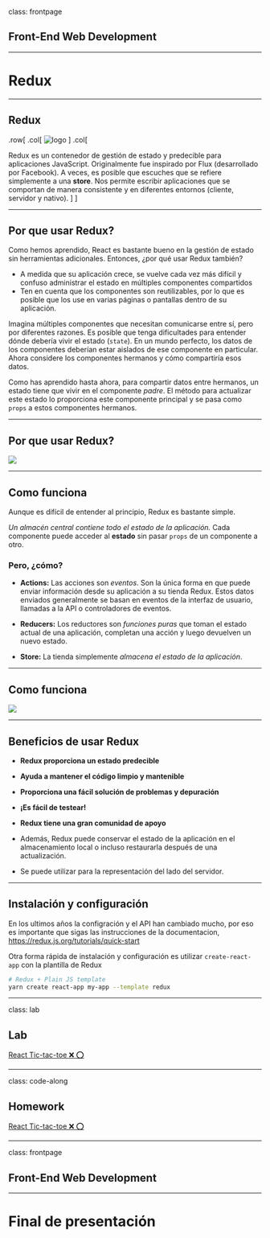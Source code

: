 class: frontpage

<div>
  <h2>Front-End Web Development</h2>
  <hr/>
  <h1>Redux</h1>
</div>

---

## Redux

.row[
.col[
![logo](https://upload.wikimedia.org/wikipedia/commons/3/30/Redux_Logo.png)
]
.col[

Redux es un contenedor de gestión de estado y predecible para aplicaciones JavaScript. Originalmente fue inspirado por Flux (desarrollado por Facebook). A veces, es posible que escuches que se refiere simplemente a una **store**. Nos permite escribir aplicaciones que se comportan de manera consistente y en diferentes entornos (cliente, servidor y nativo).
]
]

---

## Por que usar Redux?

Como hemos aprendido, React es bastante bueno en la gestión de estado sin herramientas adicionales. Entonces, ¿por qué usar Redux también?

- A medida que su aplicación crece, se vuelve cada vez más difícil y confuso administrar el estado en múltiples componentes compartidos
- Ten en cuenta que los componentes son reutilizables, por lo que es posible que los use en varias páginas o pantallas dentro de su aplicación.

Imagina múltiples componentes que necesitan comunicarse entre sí, pero por diferentes razones. Es posible que tenga dificultades para entender dónde debería vivir el estado (`state`). En un mundo perfecto, los datos de los componentes deberían estar aislados de ese componente en particular. Ahora considere los componentes hermanos y cómo compartiría esos datos.

Como has aprendido hasta ahora, para compartir datos entre hermanos, un estado tiene que vivir en el componente _padre_. El método para actualizar este estado lo proporciona este componente principal y se pasa como `props` a estos componentes hermanos.

---

## Por que usar Redux?

![](https://blog.logrocket.com/wp-content/uploads/2020/04/codecentric.png)

---

## Como funciona

Aunque es difícil de entender al principio, Redux es bastante simple.

_Un almacén central contiene todo el estado de la aplicación._ Cada componente puede acceder al **estado** sin pasar `props` de un componente a otro.

### Pero, ¿cómo?

- **Actions:** Las acciones son _eventos_. Son la única forma en que puede enviar información desde su aplicación a su tienda Redux. Estos datos enviados generalmente se basan en eventos de la interfaz de usuario, llamadas a la API o controladores de eventos.

- **Reducers:** Los reductores son _funciones puras_ que toman el estado actual de una aplicación, completan una acción y luego devuelven un nuevo estado.

- **Store:** La tienda simplemente _almacena el estado de la aplicación_.

---

## Como funciona

![](https://innovationm.co/wp-content/uploads/2018/12/redux1.png)

---

## Beneficios de usar Redux

- **Redux proporciona un estado predecible**

- **Ayuda a mantener el código limpio y mantenible**

- **Proporciona una fácil solución de problemas y depuración**

- **¡Es fácil de testear!**

- **Redux tiene una gran comunidad de apoyo**

- Además, Redux puede conservar el estado de la aplicación en el almacenamiento local o incluso restaurarla después de una actualización.

- Se puede utilizar para la representación del lado del servidor.

---

## Instalación y configuración

En los ultimos años la configración y el API han cambiado mucho, por eso es importante que sigas las instrucciones de la documentacion, https://redux.js.org/tutorials/quick-start

Otra forma rápida de instalación y configuración es utilizar `create-react-app` con la plantilla de Redux

```sh
# Redux + Plain JS template
yarn create react-app my-app --template redux
```

---

class: lab

## Lab

[React Tic-tac-toe ❌ ⭕️](https://github.com/pataruco/ga/raw/main/homeworks/react-tic-tac-toe/react-tic-tac-toe-starter-code.zip)

---

class: code-along

## Homework

[React Tic-tac-toe ❌ ⭕️](https://github.com/pataruco/ga/raw/main/homeworks/react-tic-tac-toe/react-tic-tac-toe-starter-code.zip)

---

class: frontpage

<div>
  <h2>Front-End Web Development</h2>
  <hr/>
  <h1>Final de presentación</h1>
</div>
